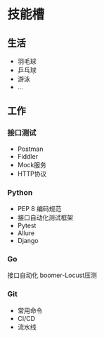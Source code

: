 # 技能槽
## 生活
- 羽毛球
- 乒乓球
- 游泳
- ...

## 工作
### 接口测试
- Postman
- Fiddler
- Mock服务
- HTTP协议

### Python
- PEP 8 编码规范
- 接口自动化测试框架
- Pytest
- Allure
- Django

### Go
接口自动化
boomer-Locust压测

### Git
- 常用命令
- CI/CD
- 流水线
